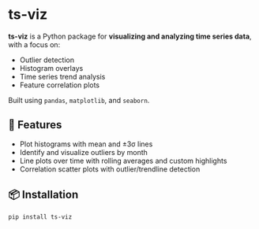 # ts-viz

**ts-viz** is a Python package for **visualizing and analyzing time series data**, with a focus on:
- Outlier detection
- Histogram overlays
- Time series trend analysis
- Feature correlation plots

Built using `pandas`, `matplotlib`, and `seaborn`.

## 🚀 Features

- Plot histograms with mean and ±3σ lines
- Identify and visualize outliers by month
- Line plots over time with rolling averages and custom highlights
- Correlation scatter plots with outlier/trendline detection

## 📦 Installation

```bash
pip install ts-viz
